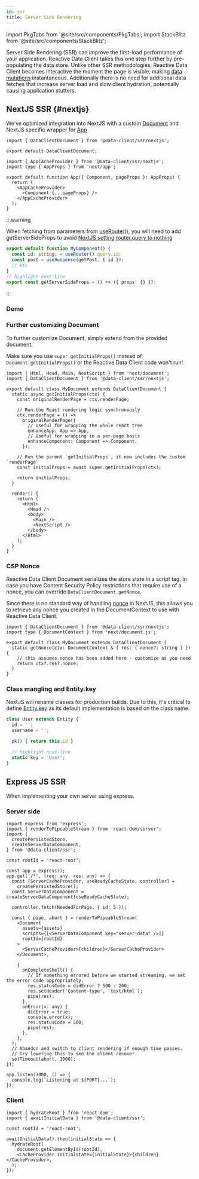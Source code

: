 ```yaml
---
id: ssr
title: Server Side Rendering
---
```


import PkgTabs from '@site/src/components/PkgTabs';
import StackBlitz from '@site/src/components/StackBlitz';

<head>
  <title>Server Side Rendering with NextJS, Express, and more</title>
  <meta name="docsearch:pagerank" content="10"/>
</head>

Server Side Rendering (SSR) can improve the first-load performance of your application. Reactive Data
Client takes this one step further by pre-populating the data store. Unlike other SSR methodologies,
Reactive Data Client becomes interactive the moment the page is visible, making [data mutations](https://dataclient.io/docs/getting-started/mutations) instantaneous. Additionally there is no need for additional data fetches that increase server
load and slow client hydration, potentially causing application stutters.

## NextJS SSR {#nextjs}

We've optimized integration into NextJS with a custom [Document](https://nextjs.org/docs/advanced-features/custom-document)
and NextJS specific wrapper for [App](https://nextjs.org/docs/advanced-features/custom-app)

<PkgTabs pkgs="@data-client/ssr @data-client/redux redux" />

```tsx title="pages/_document.tsx"
import { DataClientDocument } from '@data-client/ssr/nextjs';

export default DataClientDocument;
```

```tsx title="pages/_app.tsx"
import { AppCacheProvider } from '@data-client/ssr/nextjs';
import type { AppProps } from 'next/app';

export default function App({ Component, pageProps }: AppProps) {
  return (
    <AppCacheProvider>
      <Component {...pageProps} />
    </AppCacheProvider>
  );
}
```

:::warning

When fetching from parameters from [useRouter()](https://nextjs.org/docs/api-reference/next/router#userouter), you will need to
add getServerSideProps to avoid [NextJS setting router.query to nothing](https://nextjs.org/docs/advanced-features/automatic-static-optimization)

```typescript
export default function MyComponent() {
  const id: string; = useRouter().query.id;
  const post = useSuspense(getPost, { id });
  // etc
}
// highlight-next-line
export const getServerSideProps = () => ({ props: {} });
```

:::

### Demo

<StackBlitz app="nextjs" file="pages/AssetPrice.tsx" view="both" />

### Further customizing Document

To further customize Document, simply extend from the provided document.

Make sure you use `super.getInitialProps()` instead of `Document.getInitialProps()`
or the Reactive Data Client code won't run!

```tsx title="pages/_document.tsx"
import { Html, Head, Main, NextScript } from 'next/document';
import { DataClientDocument } from '@data-client/ssr/nextjs';

export default class MyDocument extends DataClientDocument {
  static async getInitialProps(ctx) {
    const originalRenderPage = ctx.renderPage;

    // Run the React rendering logic synchronously
    ctx.renderPage = () =>
      originalRenderPage({
        // Useful for wrapping the whole react tree
        enhanceApp: App => App,
        // Useful for wrapping in a per-page basis
        enhanceComponent: Component => Component,
      });

    // Run the parent `getInitialProps`, it now includes the custom `renderPage`
    const initialProps = await super.getInitialProps(ctx);

    return initialProps;
  }

  render() {
    return (
      <Html>
        <Head />
        <body>
          <Main />
          <NextScript />
        </body>
      </Html>
    );
  }
}
```

### CSP Nonce

Reactive Data Client Document serializes the store state in a script tag. In case you have
Content Security Policy restrictions that require use of a nonce, you can override
`DataClientDocument.getNonce`.

Since there is no standard way of handling [nonce](https://developer.mozilla.org/en-US/docs/Web/HTML/Global_attributes/nonce)
in NextJS, this allows you
to retrieve any nonce you created in the DocumentContext to use with Reactive Data Client.

```tsx title="pages/_document.tsx"
import { DataClientDocument } from '@data-client/ssr/nextjs';
import type { DocumentContext } from 'next/document.js';

export default class MyDocument extends DataClientDocument {
  static getNonce(ctx: DocumentContext & { res: { nonce?: string } }) {
    // this assumes nonce has been added here - customize as you need
    return ctx?.res?.nonce;
  }
}
```

### Class mangling and Entity.key

NextJS will rename classes for production builds. Due to this, it's critical to
define [Entity.key](/rest/api/Entity#key) as its default implementation is based on
the class name.

```ts
class User extends Entity {
  id = '';
  username = '';

  pk() { return this.id }

  // highlight-next-line
  static key = 'User';
}
```

## Express JS SSR

When implementing your own server using express.

<PkgTabs pkgs="@data-client/ssr @data-client/redux redux" />

### Server side

```tsx
import express from 'express';
import { renderToPipeableStream } from 'react-dom/server';
import {
  createPersistedStore,
  createServerDataComponent,
} from '@data-client/ssr';

const rootId = 'react-root';

const app = express();
app.get('/*', (req: any, res: any) => {
  const [ServerCacheProvider, useReadyCacheState, controller] =
    createPersistedStore();
  const ServerDataComponent = createServerDataComponent(useReadyCacheState);

  controller.fetch(NeededForPage, { id: 5 });

  const { pipe, abort } = renderToPipeableStream(
    <Document
      assets={assets}
      scripts={[<ServerDataComponent key="server-data" />]}
      rootId={rootId}
    >
      <ServerCacheProvider>{children}</ServerCacheProvider>
    </Document>,

    {
      onCompleteShell() {
        // If something errored before we started streaming, we set the error code appropriately.
        res.statusCode = didError ? 500 : 200;
        res.setHeader('Content-type', 'text/html');
        pipe(res);
      },
      onError(x: any) {
        didError = true;
        console.error(x);
        res.statusCode = 500;
        pipe(res);
      },
    },
  );
  // Abandon and switch to client rendering if enough time passes.
  // Try lowering this to see the client recover.
  setTimeout(abort, 1000);
});

app.listen(3000, () => {
  console.log(`Listening at ${PORT}...`);
});
````

### Client

```tsx
import { hydrateRoot } from 'react-dom';
import { awaitInitialData } from '@data-client/ssr';

const rootId = 'react-root';

awaitInitialData().then(initialState => {
  hydrateRoot(
    document.getElementById(rootId),
    <CacheProvider initialState={initialState}>{children}</CacheProvider>,
  );
});
```

